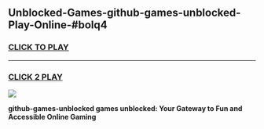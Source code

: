 
## Unblocked-Games-github-games-unblocked-Play-Online-#bolq4
<h3>
<a href="https://premium.freeplayer.one?title=github-games-unblocked&ref=27F">CLICK TO PLAY</a></h3>
<hr>

<h3>
<a href="https://premium.freeplayer.one?title=github-games-unblocked&ref=27F">CLICK 2 PLAY</a>
  
</h3>

<a href="https://premium.freeplayer.one?title=github-games-unblocked&ref=27F"><img src="https://clearcache.store/games.png"></a>


**github-games-unblocked games unblocked: Your Gateway to Fun and Accessible Online Gaming**
